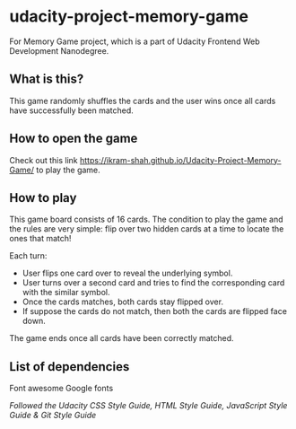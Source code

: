 # udacity-project-memory-game

For Memory Game project, which is a part of Udacity Frontend Web Development Nanodegree.

## What is this?
This game randomly shuffles the cards and the user wins once all cards have successfully been matched.

## How to open the game
Check out this link https://ikram-shah.github.io/Udacity-Project-Memory-Game/ to play the game.

## How to play
This game board consists of 16 cards. The condition to play the game and the rules are very simple: flip over two hidden cards at a time to locate the ones that match!

Each turn:

- User flips one card over to reveal the underlying symbol.
- User turns over a second card and tries to find the corresponding card with the similar symbol.
- Once the cards matches, both cards stay flipped over.
- If suppose the cards do not match, then both the cards are flipped face down.

The game ends once all cards have been correctly matched.

## List of dependencies 
Font awesome
Google fonts

*Followed the Udacity CSS Style Guide, HTML Style Guide, JavaScript Style Guide & Git Style Guide*

